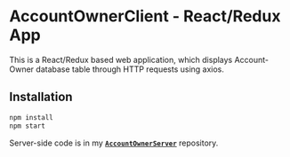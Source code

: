 # AccountOwnerClient - React/Redux App
This is a React/Redux based web application, which displays Account-Owner database table through HTTP requests using axios.

## Installation
```js
npm install
npm start
```
Server-side code is in my **[`AccountOwnerServer`](https://github.com/inochoi/AccountOwnerServer)** repository.
